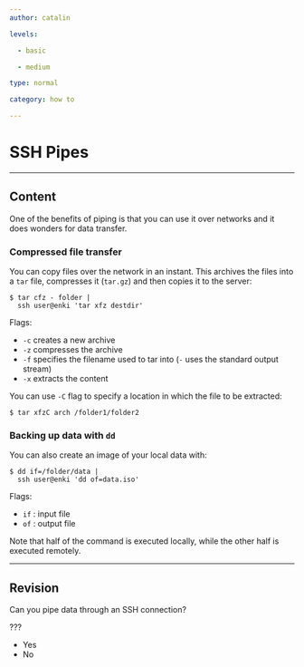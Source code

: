 ```yaml
---
author: catalin

levels:

  - basic

  - medium

type: normal

category: how to

---
```


# SSH Pipes

---
## Content

One of the benefits of piping is that you can use it over networks and it does wonders for data transfer.

### Compressed file transfer

You can copy files over the network in an instant. This archives the files into a `tar` file, compresses it (`tar.gz`) and then copies it to the server:

```
$ tar cfz - folder |
  ssh user@enki 'tar xfz destdir'
```
Flags:
- `-c` creates a new archive
- `-z` compresses the archive
- `-f` specifies the filename used to tar into (`-` uses the standard output stream)
- `-x` extracts the content

You can use `-C` flag to specify a location in which the file to be extracted:
```
$ tar xfzC arch /folder1/folder2
```

### Backing up data with `dd`

You can also create an image of your local data with:
```
$ dd if=/folder/data |
  ssh user@enki 'dd of=data.iso'
```
Flags:
- `if` : input file
- `of` : output file

Note that half of the command is executed locally, while the other half is executed remotely.

---
## Revision

Can you pipe data through an SSH connection?

???

* Yes
* No

